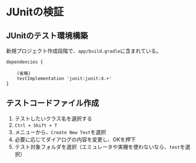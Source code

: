 # JUnitの検証

## JUnitのテスト環境構築

新規プロジェクト作成段階で、`app/build.gradle`に含まれている。

```text
dependencies {

    (省略)
    testImplementation 'junit:junit:4.+'
}
```

## テストコードファイル作成

1. テストしたいクラス名を選択する
2. `Ctrl + Shift + T`
3. メニューから、`Create New Test`を選択
4. 必要に応じてダイアログの内容を変更し、OKを押下
5. テスト対象フォルダを選択（エミュレータや実機を使わないなら、`test`を選択）
